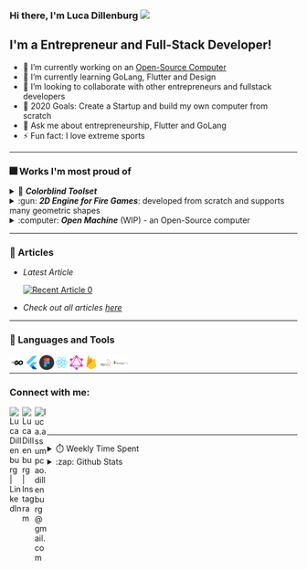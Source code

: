 ### Hi there, I'm Luca Dillenburg <img src="https://media.giphy.com/media/hvRJCLFzcasrR4ia7z/giphy.gif" width="25px">

## I'm a Entrepreneur and Full-Stack Developer!

- 🔭 I’m currently working on an [Open-Source Computer][openmachine-organization]
- 🌱 I’m currently learning GoLang, Flutter and Design
- 👯 I’m looking to collaborate with other entrepreneurs and fullstack developers
- 🥅 2020 Goals: Create a Startup and build my own computer from scratch
- 💬 Ask me about entrepreneurship, Flutter and GoLang
- ⚡ Fun fact: I love extreme sports

---

### :fireworks: Works I'm most proud of

<details>
  <summary>🎨 <b><i>Colorblind Toolset</b></i> </summary>

#### Features
- Name the color
- Color blind friendly maps
- Super color differentiation

#### ⚠️ This code is not public

</details>

<details>
  <summary>:gun: <b><i>2D Engine for Fire Games</b></i>: developed from scratch and supports many geometric shapes</summary>

***Check out the Repository [here][openmachine-organization]***

### Example of game using the engine
[<img alt="2D Engine for Fire Games" src="https://raw.githubusercontent.com/LucaDillenburg/Engine-2D-Jogo-de-Tiro/master/exemplo-jogo.gif"/>][openmachine-organization]

</details>

<details>
  <summary>:computer: <b><i>Open Machine</b></i> (WIP) - an Open-Source computer</summary>

[<img alt="Open Machine" align="left" styles="padding-left: 50px" height="130px" src="https://raw.githubusercontent.com/LucaDillenburg/LucaDillenburg/master/media/openmachine.png"/>][openmachine-organization]

#### Components
  - Machine Language Assembler
  - High-Level Language Compiler
  - Circuit

#### Check out the Organization [here][openmachine-organization]

</details>

---

### 📕 Articles
- *Latest Article*

  <a href="https://github-readme-medium-recent-article.vercel.app/medium/@luca.assumpcao.dillenburg/0" target="_blank"><img src="https://github-readme-medium-recent-article.vercel.app/medium/@luca.assumpcao.dillenburg/0" alt="Recent Article 0"></a>

- *Check out all articles [here](https://medium.com/@luca.assumpcao.dillenburg)*

---

### 🧭 Languages and Tools

<img align="left" alt="GoLang" width="26px" src="https://raw.githubusercontent.com/github/explore/80688e429a7d4ef2fca1e82350fe8e3517d3494d/topics/go/go.png" />
<img align="left" alt="Flutter" width="26px" src="https://raw.githubusercontent.com/github/explore/80688e429a7d4ef2fca1e82350fe8e3517d3494d/topics/flutter/flutter.png" />
<img align="left" alt="Figma" width="26px" src="https://raw.githubusercontent.com/LucaDillenburg/LucaDillenburg/master/media/figma.png" />
<img align="left" alt="React" width="26px" src="https://raw.githubusercontent.com/github/explore/80688e429a7d4ef2fca1e82350fe8e3517d3494d/topics/react/react.png" />

<img align="left" alt="GraphQL" width="26px" src="https://raw.githubusercontent.com/github/explore/80688e429a7d4ef2fca1e82350fe8e3517d3494d/topics/graphql/graphql.png" />
<img align="left" alt="Firebase" width="26px" src="https://raw.githubusercontent.com/github/explore/80688e429a7d4ef2fca1e82350fe8e3517d3494d/topics/firebase/firebase.png" />
<img align="left" alt="MySQL" width="26px" src="https://raw.githubusercontent.com/github/explore/80688e429a7d4ef2fca1e82350fe8e3517d3494d/topics/mysql/mysql.png" />
<img align="left" alt="MongoDB" width="26px" src="https://raw.githubusercontent.com/github/explore/80688e429a7d4ef2fca1e82350fe8e3517d3494d/topics/mongodb/mongodb.png" />

<br />

---

### Connect with me:

<a target="_blank" href="https://linkedin.com/in/luca-dillenburg">
  <img align="left" alt="Luca Dillenburg | LinkedIn" width="22px" src="https://cdn.jsdelivr.net/npm/simple-icons@v3/icons/linkedin.svg" />
</a>

<a target="_blank" href="https://instagram.com/LucaDillenburg">
  <img align="left" alt="Luca Dillenburg | Instagram" width="22px" src="https://cdn.jsdelivr.net/npm/simple-icons@v3/icons/instagram.svg" />
</a>

<a target="_blank" href="mailto: luca.assumpcao.dillenburg@gmail.com">
  <img align="left" alt="luca.assumpcao.dillenburg@gmail.com" width="22px" src="https://cdn.jsdelivr.net/npm/simple-icons@v3/icons/gmail.svg" />
</a>

<br/>
<br/>

---

<details>
  <summary>⏱️ Weekly Time Spent</summary>

  ### This week I spent my time on:
  <!--START_SECTION:waka-->
  <!--END_SECTION:waka-->
  <br/>
</details>

<details>
  <summary>:zap: Github Stats</summary>

  <img align="left" alt="LucaDillenburg's Github Stats" src="https://github-readme-stats.vercel.app/api?username=LucaDillenburg&show_icons=true&hide_border=true&count_private=true" />

  <br/>
</details>

[openmachine-organization]: https://github.com/Open-Machine
